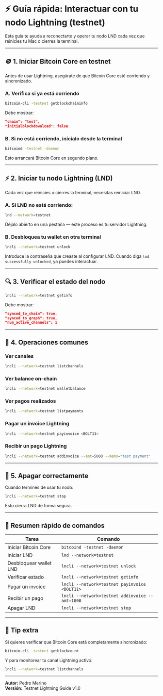 # ⚡ Guía rápida: Interactuar con tu nodo Lightning (testnet)

Esta guía te ayuda a reconectarte y operar tu nodo LND cada vez que reinicies tu Mac o cierres la terminal.

---

## 🪙 1. Iniciar Bitcoin Core en testnet

Antes de usar Lightning, asegúrate de que Bitcoin Core esté corriendo y sincronizado.

### A. Verifica si ya está corriendo
```bash
bitcoin-cli -testnet getblockchaininfo
```
Debe mostrar:
```json
"chain": "test",
"initialblockdownload": false
```

### B. Si no está corriendo, inícialo desde la terminal
```bash
bitcoind -testnet -daemon
```

Esto arrancará Bitcoin Core en segundo plano.

---

## ⚡ 2. Iniciar tu nodo Lightning (LND)

Cada vez que reinicies o cierres la terminal, necesitas reiniciar LND.

### A. Si LND no está corriendo:
```bash
lnd --network=testnet
```
Déjalo abierto en una pestaña — este proceso es tu servidor Lightning.

### B. Desbloquea tu wallet en otra terminal
```bash
lncli --network=testnet unlock
```
Introduce la contraseña que creaste al configurar LND.
Cuando diga `lnd successfully unlocked`, ya puedes interactuar.

---

## 🔍 3. Verificar el estado del nodo

```bash
lncli --network=testnet getinfo
```
Debe mostrar:
```json
"synced_to_chain": true,
"synced_to_graph": true,
"num_active_channels": 1
```

---

## 💸 4. Operaciones comunes

### Ver canales
```bash
lncli --network=testnet listchannels
```

### Ver balance on-chain
```bash
lncli --network=testnet walletbalance
```

### Ver pagos realizados
```bash
lncli --network=testnet listpayments
```

### Pagar un invoice Lightning
```bash
lncli --network=testnet payinvoice <BOLT11>
```

### Recibir un pago Lightning
```bash
lncli --network=testnet addinvoice --amt=5000 --memo="test payment"
```

---

## 🧹 5. Apagar correctamente

Cuando termines de usar tu nodo:
```bash
lncli --network=testnet stop
```

Esto cierra LND de forma segura.

---

## 🧠 Resumen rápido de comandos

| Tarea | Comando |
|-------|----------|
| Iniciar Bitcoin Core | `bitcoind -testnet -daemon` |
| Iniciar LND | `lnd --network=testnet` |
| Desbloquear wallet LND | `lncli --network=testnet unlock` |
| Verificar estado | `lncli --network=testnet getinfo` |
| Pagar un invoice | `lncli --network=testnet payinvoice <BOLT11>` |
| Recibir un pago | `lncli --network=testnet addinvoice --amt=1000` |
| Apagar LND | `lncli --network=testnet stop` |

---

## 🧩 Tip extra

Si quieres verificar que Bitcoin Core está completamente sincronizado:
```bash
bitcoin-cli -testnet getblockcount
```
Y para monitorear tu canal Lightning activo:
```bash
lncli --network=testnet listchannels
```

---

**Autor:** Pedro Merino  
**Versión:** Testnet Lightning Guide v1.0  

